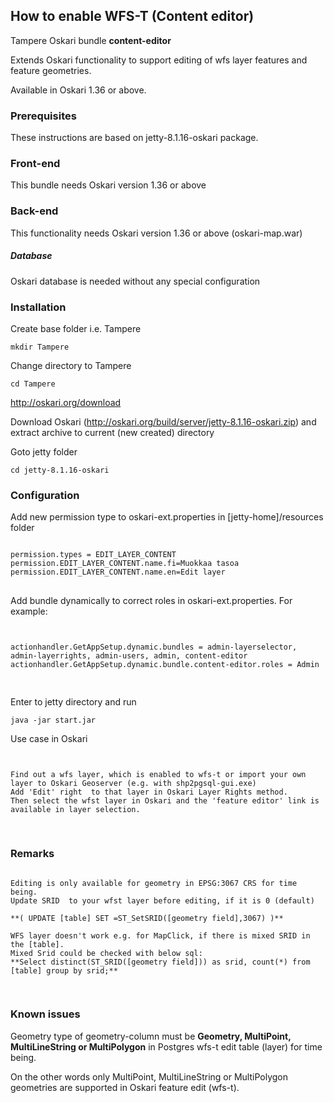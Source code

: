 ## How to enable WFS-T (Content editor)

Tampere Oskari bundle **content-editor**

Extends Oskari functionality to support editing of wfs layer features and feature geometries.

Available in Oskari 1.36 or above.

### Prerequisites

These instructions are based on  jetty-8.1.16-oskari package.

### Front-end

This bundle needs Oskari version 1.36 or above

### Back-end

This functionality needs Oskari version 1.36 or above  (oskari-map.war)

##### Database

Oskari database is needed without any special configuration

### Installation

Create base folder i.e. Tampere
```
mkdir Tampere
```

Change directory to Tampere

```
cd Tampere
```

http://oskari.org/download

Download Oskari (http://oskari.org/build/server/jetty-8.1.16-oskari.zip) and extract archive to current (new created) directory


Goto jetty folder

```
cd jetty-8.1.16-oskari
```


### Configuration

Add new permission type to oskari-ext.properties in [jetty-home]/resources folder

<pre class="event-code-block">
<code>
permission.types = EDIT_LAYER_CONTENT
permission.EDIT_LAYER_CONTENT.name.fi=Muokkaa tasoa
permission.EDIT_LAYER_CONTENT.name.en=Edit layer
</code>
</pre>

Add bundle dynamically to correct roles in oskari-ext.properties. For example:

<pre class="event-code-block">
<code>

actionhandler.GetAppSetup.dynamic.bundles = admin-layerselector, admin-layerrights, admin-users, admin, content-editor
actionhandler.GetAppSetup.dynamic.bundle.content-editor.roles = Admin

</code>
</pre>


Enter to jetty directory and run
```
java -jar start.jar
```

Use case in Oskari

<pre class="event-code-block">
<code>

Find out a wfs layer, which is enabled to wfs-t or import your own layer to Oskari Geoserver (e.g. with shp2pgsql-gui.exe)
Add 'Edit' right  to that layer in Oskari Layer Rights method.
Then select the wfst layer in Oskari and the 'feature editor' link is available in layer selection.

</code>
</pre>

### Remarks

<pre class="event-code-block">
<code>
Editing is only available for geometry in EPSG:3067 CRS for time being.
Update SRID  to your wfst layer before editing, if it is 0 (default)

**( UPDATE [table] SET <geometry>=ST_SetSRID([geometry field],3067) )**

WFS layer doesn't work e.g. for MapClick, if there is mixed SRID in the [table].
Mixed Srid could be checked with below sql:
**Select distinct(ST_SRID([geometry field])) as srid, count(*) from [table] group by srid;**

</code>
</pre>

### Known issues

Geometry type of geometry-column must be **Geometry, MultiPoint, MultiLineString or MultiPolygon**
in Postgres wfs-t edit table (layer) for time being.

On the other words only MultiPoint, MultiLineString or MultiPolygon geometries are supported in Oskari feature edit (wfs-t).